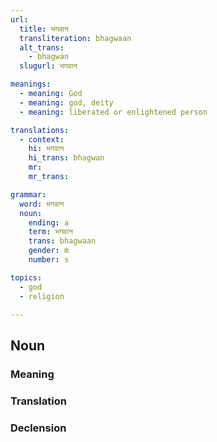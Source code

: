 ```yaml
---
url:
  title: भगवान
  transliteration: bhagwaan
  alt_trans:
    - bhagwan
  slugurl: भगवान

meanings: 
  - meaning: God
  - meaning: god, deity
  - meaning: liberated or enlightened person

translations:
  - context:
    hi: भगवान
    hi_trans: bhagwan
    mr:
    mr_trans:

grammar:
  word: भगवान
  noun:
    ending: a
    term: भगवान
    trans: bhagwaan
    gender: m
    number: s

topics:
  - god
  - religion

---
```


## Noun

### Meaning
<meaning :meanings="meanings" :url="url"></meaning>

<!-- ### Examples
<eg :eg="examples" :url="url"></eg> -->

<!-- ### Synonyms
<syn :syn="synonyms" :url="url"></syn> -->

<!-- ### Antonyms
<ant :ant="antonyms" :url="url"></ant> -->

### Translation
<translation :translation="translations" :url="url"></translation>

### Declension
<noun-decl :grammar="grammar" :url="url"></noun-decl>